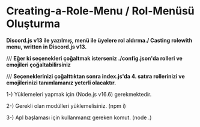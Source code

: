 # Creating-a-Role-Menu / Rol-Menüsü Oluşturma

**Discord.js v13 ile yazılmış, menü ile üyelere rol aldırma./ Casting rolewith menu, written in Discord.js v13.**


/// **Eğer ki seçenekleri çoğaltmak isterseniz ./config.json'da rolleri ve emojileri çoğaltabilirsiniz**

/// **Seçeneklerinizi çoğalttıktan sonra index.js'da 4. satıra rollerinizi ve emojilerinizi tanımlamanız yeterli olacaktır.**

1-) Yüklemeleri yapmak için (Node.js v16.6) gerekmektedir.

2-) Gerekli olan modülleri yüklemelisiniz. (npm i)

3-) Apl başlaması için kullanmanız gereken komut. (node .)

